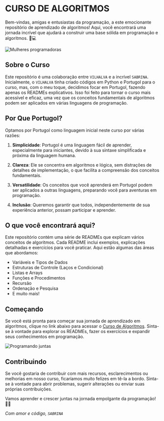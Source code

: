 # CURSO DE ALGORITMOS
Bem-vindas, amigas e entusiastas da programação, a este emocionante repositório de aprendizado de algoritmos! Aqui, você encontrará uma jornada incrível que ajudará a construir uma base sólida em programação e algoritmos. 💪💻

![Mulheres programadoras](https://images.pexels.com/photos/4495138/pexels-photo-4495138.jpeg)

## Sobre o Curso
Este repositório é uma colaboração entre `VILHALVA` e a incrível `SABRINA`. Inicialmente, o `VILHALVA` tinha criado códigos em Python e Portugol para o curso, mas, com o meu toque, decidimos focar em Portugol, fazendo apenas os READMEs explicativos. Isso foi feito para tornar o curso mais acessível e eficaz, uma vez que os conceitos fundamentais de algoritmos podem ser aplicados em várias linguagens de programação.

## Por Que Portugol?
Optamos por Portugol como linguagem inicial neste curso por várias razões:

1. **Simplicidade**: Portugol é uma linguagem fácil de aprender, especialmente para iniciantes, devido à sua sintaxe simplificada e próxima da linguagem humana.

2. **Clareza**: Ele se concentra em algoritmos e lógica, sem distrações de detalhes de implementação, o que facilita a compreensão dos conceitos fundamentais.

3. **Versatilidade**: Os conceitos que você aprenderá em Portugol podem ser aplicados a outras linguagens, preparando você para aventuras em programação.

4. **Inclusão**: Queremos garantir que todos, independentemente de sua experiência anterior, possam participar e aprender.

## O que você encontrará aqui?
Este repositório contém uma série de READMEs que explicam vários conceitos de algoritmos. Cada README inclui exemplos, explicações detalhadas e exercícios para você praticar. Aqui estão algumas das áreas que abordamos:

- Variáveis e Tipos de Dados
- Estruturas de Controle (Laços e Condicional)
- Listas e Arrays
- Funções e Procedimentos
- Recursão
- Ordenação e Pesquisa
- E muito mais!

## Começando
Se você está pronta para começar sua jornada de aprendizado em algoritmos, clique no link abaixo para acessar o [Curso de Algoritmos](https://github.com/VILHALVA/CURSO-DE-ALGORITMO). Sinta-se à vontade para explorar os READMEs, fazer os exercícios e expandir seus conhecimentos em programação.

![Programando juntas](https://images.pexels.com/photos/6148107/pexels-photo-6148107.jpeg)

## Contribuindo
Se você gostaria de contribuir com mais recursos, esclarecimentos ou melhorias em nosso curso, ficaríamos muito felizes em tê-la a bordo. Sinta-se à vontade para abrir problemas, sugerir alterações ou enviar suas próprias contribuições.

Vamos aprender e crescer juntas na jornada empolgante da programação! 🚀✨

*Com amor e código, `SABRINA`*